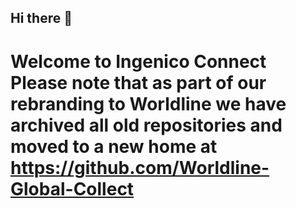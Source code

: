 ## Hi there 👋 
# Welcome to Ingenico Connect Please note that as part of our rebranding to Worldline we have archived all old repositories and moved to a new home at https://github.com/Worldline-Global-Collect
